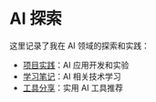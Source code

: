 # AI 探索

这里记录了我在 AI 领域的探索和实践：

- [项目实践](projects/index.md)：AI 应用开发和实验
- [学习笔记](learning/index.md)：AI 相关技术学习
- [工具分享](tools/index.md)：实用 AI 工具推荐
